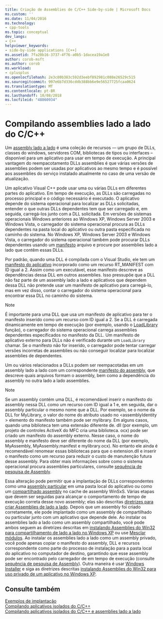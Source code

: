 ```yaml
---
title: Criação de Assemblies de C/C++ Side-by-side | Microsoft Docs
ms.custom: ''
ms.date: 11/04/2016
ms.technology:
- cpp-tools
ms.topic: conceptual
dev_langs:
- C++
helpviewer_keywords:
- side-by-side applications [C++]
ms.assetid: 7fa20b16-3737-4f76-a0b5-1dacea19a1e8
author: corob-msft
ms.author: corob
ms.workload:
- cplusplus
ms.openlocfilehash: 2e3c80b383c592d3eebf892981c088e26529c515
ms.sourcegitcommit: 997e6b7d336cddb388bb6e9e56527725fcaa0624
ms.translationtype: MT
ms.contentlocale: pt-BR
ms.lasthandoff: 10/08/2018
ms.locfileid: "48860934"
---
```

# <a name="building-cc-side-by-side-assemblies"></a>Compilando assemblies lado a lado do C/C++

Um [assembly lado a lado](/windows/desktop/SbsCs/about-side-by-side-assemblies-) é uma coleção de recursos — um grupo de DLLs, classes do windows, servidores COM, bibliotecas de tipos ou interfaces – disponível para um aplicativo para usar em tempo de execução. A principal vantagem do reempacotamento DLLs assemblies é que várias versões de assemblies podem ser usadas por aplicativos ao mesmo tempo e é possível aos assemblies do serviço instalado atualmente no caso de uma versão de atualização.

Um aplicativo Visual C++ pode usar uma ou várias DLLs em diferentes partes do aplicativo. Em tempo de execução, as DLLs são carregadas no processo principal e o código necessário é executado. O aplicativo depende do sistema operacional para localizar as DLLs solicitadas, entender o que outras DLLs dependentes tem que ser carregado e, em seguida, carregá-los junto com a DLL solicitada. Em versões de sistemas operacionais Windows anteriores ao Windows XP, Windows Server 2003 e Windows Vista, o carregador do sistema operacional procura as DLLs dependentes na pasta local do aplicativo ou outra pasta especificada no caminho do sistema. No Windows XP, Windows Server 2003 e Windows Vista, o carregador do sistema operacional também pode procurar DLLs dependentes usando um [manifesto](https://msdn.microsoft.com/library/windows/desktop/aa375365) arquivo e procure por assemblies lado a lado que contêm essas DLLs.

Por padrão, quando uma DLL é compilada com o Visual Studio, ele tem um [manifesto do aplicativo](/windows/desktop/SbsCs/application-manifests) incorporado como um recurso RT_MANIFEST com ID igual a 2. Assim como um executável, esse manifesto descreve as dependências dessa DLL em outros assemblies. Isso pressupõe que a DLL não faz parte de um assembly lado a lado e aplicativos que dependem dessa DLL não pretende usar um manifesto de aplicativo para carregá-lo, mas em vez disso, contar o carregador do sistema operacional para encontrar essa DLL no caminho do sistema.

> [!NOTE]
> É importante para uma DLL que usa um manifesto de aplicativo para ter o manifesto inserido como um recurso com ID igual a 2. Se a DLL é carregada dinamicamente em tempo de execução (por exemplo, usando o [LoadLibrary](https://msdn.microsoft.com/library/windows/desktop/ms684175) função), o carregador do sistema operacional carrega assemblies dependentes especificados no manifesto da DLL. Um manifesto de aplicativo externo para DLLs não é verificado durante um `LoadLibrary` chamar. Se o manifesto não for inserido, o carregador pode tentar carregar versões incorretas de assemblies ou não conseguir localizar para localizar assemblies de dependentes.

Um ou vários relacionados a DLLs podem ser reempacotadas em um assembly lado a lado com um correspondente [manifesto do assembly](/windows/desktop/SbsCs/assembly-manifests), que descreve quais arquivos formam o assembly, bem como a dependência do assembly no outra lado a lado assemblies.

> [!NOTE]
> Se um assembly contém uma DLL, é recomendável inserir o manifesto do assembly nessa DLL como um recurso com ID igual a 1 e, em seguida, dar o assembly particular o mesmo nome que a DLL. Por exemplo, se o nome da DLL for MyLibrary, o valor do nome do atributo usado no \<assemblyIdentity > elemento do manifesto também pode ser mylibrary. Em alguns casos, quando uma biblioteca tem uma extensão diferente de. dll (por exemplo, um projeto de controles ActiveX do MFC cria uma biblioteca. ocx) pode ser criado um manifesto do assembly externo. Nesse caso, o nome do assembly e manifesto deve ser diferente do nome da DLL (por exemplo, MyAssembly, MyAssembly.manifest e mylibrary.ocx). No entanto ele ainda é recomendável renomear essas bibliotecas para que o extension.dll e inserir o manifesto como um recurso para reduzir o custo de manutenção futura desse assembly. Para obter mais informações sobre como o sistema operacional procura assemblies particulares, consulte [sequência de pesquisa de Assembly](/windows/desktop/SbsCs/assembly-searching-sequence).

Essa alteração pode permitir que a implantação de DLLs correspondentes como uma [assembly particular](/windows/desktop/Msi/private-assemblies) em uma pasta local do aplicativo ou como um [compartilhado assembly](/windows/desktop/Msi/shared-assemblies) no cache de assembly WinSxS. Várias etapas que devem ser seguidas para alcançar o comportamento de tempo de execução correta desse novo assembly; elas são descritas [diretrizes para criar Assemblies de lado a lado](/windows/desktop/SbsCs/guidelines-for-creating-side-by-side-assemblies). Depois que um assembly foi criado corretamente, ele pode implantado como um assembly de compartilhado ou particular junto com um aplicativo que depende dele. Ao instalar os assemblies lado a lado como um assembly compartilhado, você pode ambos seguem as diretrizes descritas em [instalando Assemblies do Win32 para compartilhamento de lado a lado no Windows XP](/windows/desktop/Msi/installing-win32-assemblies-for-side-by-side-sharing-on-windows-xp) ou use [Mesclar módulos](https://msdn.microsoft.com/library/windows/desktop/aa369820). Ao instalar os assemblies lado a lado como um assembly privado, você pode apenas copiar o manifesto do assembly, DLL e recursos correspondente como parte do processo de instalação para a pasta local do aplicativo no computador de destino, garantindo que esse assembly pode ser encontrado pelo carregador de em tempo de execução (consulte [sequência de pesquisa de Assembly](/windows/desktop/SbsCs/assembly-searching-sequence)). Outra maneira é usar [Windows Installer](/windows/desktop/Msi/windows-installer-portal) e siga as diretrizes descritas [instalando Assemblies do Win32 para uso privado de um aplicativo no Windows XP](/windows/desktop/Msi/installing-win32-assemblies-for-the-private-use-of-an-application-on-windows-xp).

## <a name="see-also"></a>Consulte também

[Exemplos de implantação](../ide/deployment-examples.md)<br/>
[Compilando aplicativos isolados do C/C++](../build/building-c-cpp-isolated-applications.md)<br/>
[Compilando aplicativos isolados do C/C++ e assemblies lado a lado](../build/building-c-cpp-isolated-applications-and-side-by-side-assemblies.md)